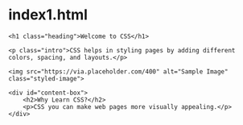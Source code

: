# index1.html

<!DOCTYPE html>
<html lang="en">
<head>
    <meta charset="UTF-8">
    <meta name="viewport" content="width=device-width, initial-scale=1.0">
    <title>Introduction to CSS</title>
    <link rel="stylesheet" href="style.css"> <!-- Linking external CSS -->
</head>
<body>

    <h1 class="heading">Welcome to CSS</h1>

    <p class="intro">CSS helps in styling pages by adding different colors, spacing, and layouts.</p>

    <img src="https://via.placeholder.com/400" alt="Sample Image" class="styled-image">

    <div id="content-box">
        <h2>Why Learn CSS?</h2>
        <p>CSS you can make web pages more visually appealing.</p>
    </div>

</body>
</html>
